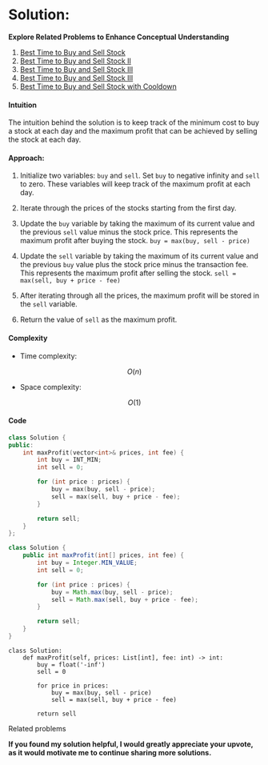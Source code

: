 # Solution:
**Explore Related Problems to Enhance Conceptual Understanding**
1. [Best Time to Buy and Sell Stock](https://leetcode.com/problems/best-time-to-buy-and-sell-stock/description/)
2. [Best Time to Buy and Sell Stock II](https://leetcode.com/problems/best-time-to-buy-and-sell-stock-ii/description/)
3. [Best Time to Buy and Sell Stock III](https://leetcode.com/problems/best-time-to-buy-and-sell-stock-iii/description/)
4. [Best Time to Buy and Sell Stock III](https://leetcode.com/problems/best-time-to-buy-and-sell-stock-iv/description/)
5. [Best Time to Buy and Sell Stock with Cooldown](https://leetcode.com/problems/best-time-to-buy-and-sell-stock-with-cooldown/description/)

#### Intuition
The intuition behind the solution is to keep track of the minimum cost to buy a stock at each day and the maximum profit that can be achieved by selling the stock at each day.

#### Approach:
1. Initialize two variables: `buy` and `sell`. Set `buy` to negative infinity and `sell` to zero. These variables will keep track of the maximum profit at each day.
2. Iterate through the prices of the stocks starting from the first day.
3. Update the `buy` variable by taking the maximum of its current value and the previous `sell` value minus the stock price. This represents the maximum profit after buying the stock.
   `buy = max(buy, sell - price)`

4. Update the `sell` variable by taking the maximum of its current value and the previous `buy` value plus the stock price minus the transaction fee. This represents the maximum profit after selling the stock.
   `sell = max(sell, buy + price - fee)`

5. After iterating through all the prices, the maximum profit will be stored in the `sell` variable.
6. Return the value of `sell` as the maximum profit.

#### Complexity
- Time complexity:
<!-- Add your time complexity here, e.g. $$O(n)$$ -->
$$O(n)$$

- Space complexity:
<!-- Add your space complexity here, e.g. $$O(n)$$ -->
$$O(1)$$

#### Code

```cpp
class Solution {
public:
    int maxProfit(vector<int>& prices, int fee) {
        int buy = INT_MIN;
        int sell = 0;

        for (int price : prices) {
            buy = max(buy, sell - price);
            sell = max(sell, buy + price - fee);
        }

        return sell;
    }
};
```
```Java
class Solution {
    public int maxProfit(int[] prices, int fee) {
        int buy = Integer.MIN_VALUE;
        int sell = 0;

        for (int price : prices) {
            buy = Math.max(buy, sell - price);
            sell = Math.max(sell, buy + price - fee);
        }

        return sell;
    }
}
```
```Python3
class Solution:
    def maxProfit(self, prices: List[int], fee: int) -> int:
        buy = float('-inf')
        sell = 0

        for price in prices:
            buy = max(buy, sell - price)
            sell = max(sell, buy + price - fee)

        return sell
```

Related problems



**If you found my solution helpful, I would greatly appreciate your upvote, as it would motivate me to continue sharing more solutions.**


